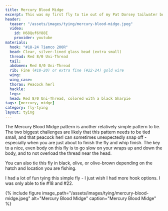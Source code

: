 ```yaml
---
title: Mercury Blood Midge
excerpt: This was my first fly to tie out of my Pat Dorsey tailwater book, and it's a great pattern to throw at Cheesman or Deckers.
header:
  teaser: "/assets/images/tying/mercury-blood-midge.jpeg"
  video:
    id: H68Quf6Y88E
    provider: youtube
materials:
  hook: "#18-24 Tiemco 200R"
  bead: Clear, silver-lined glass bead (extra small)
  thread: Red 8/0 Uni-Thread
  tail: 
  abdomen: Red 8/0 Uni-Thread
  rib: Fine (#18-20) or extra fine (#22-24) gold wire
  wing: 
  wing_case: 
  thorax: Peacock herl
  hackle: 
  legs: 
  head: Red 8/0 Uni-Thread, colored with a black Sharpie
tags: [mercury, midge]
category: fly-tying
layout: tying
---
```

The Mercury Blood Midge pattern is another relatively simple pattern to tie. The two biggest challenges are likely that this pattern needs to be tied small, and that peacock herl can sometimes unexpectedly snap off - especially when you are just about to finish the fly and whip finish. The key to a nice, even body on this fly is to go slow on your wraps up and down the body, and to not overload the thread near the head.

You can also tie this fly in black, olive, or olive-brown depending on the hatch and location you are fishing.

I had a lot of fun tying this simple fly - I just wish I had more hook options. I was only able to tie #18 and #22.

{% include figure image_path="/assets/images/tying/mercury-blood-midge.jpeg" alt="Mercury Blood Midge" caption="Mercury Blood Midge" %}